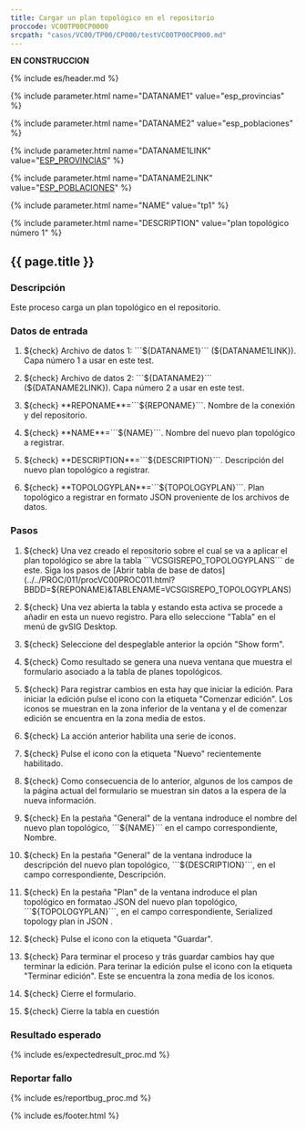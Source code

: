 ```yaml
---
title: Cargar un plan topológico en el repositorio
proccode: VC00TP00CP0000
srcpath: "casos/VC00/TP00/CP000/testVC00TP00CP000.md"
---
```


**EN CONSTRUCCION**

{% include es/header.md %}

{% include parameter.html name="DATANAME1" value="esp_provincias" %}

{% include parameter.html name="DATANAME2" value="esp_poblaciones" %}

{% include parameter.html name="DATANAME1LINK" value="<a href='../../data/esp_provincias.csv'>ESP_PROVINCIAS</a>" %}

{% include parameter.html name="DATANAME2LINK" value="<a href='../../data/esp_poblaciones.csv'>ESP_POBLACIONES</a>" %}

{% include parameter.html name="NAME" value="tp1" %}

{% include parameter.html name="DESCRIPTION" value="plan topológico número 1" %}




## {{ page.title }}

### Descripción

Este proceso carga un plan topológico en el repositorio.

### Datos de entrada

1. ${check} Archivo de datos 1: ```${DATANAME1}``` (${DATANAME1LINK}). Capa número 1 a usar en este test. 

2. ${check} Archivo de datos 2: ```${DATANAME2}``` (${DATANAME2LINK}). Capa número 2 a usar en este test. 

3. ${check} **REPONAME**=```${REPONAME}```. Nombre de la conexión y del repositorio.

4. ${check} **NAME**=```${NAME}```. Nombre del nuevo plan topológico a registrar.

5. ${check} **DESCRIPTION**=```${DESCRIPTION}```. Descripción del nuevo plan topológico a registrar.

6. ${check} **TOPOLOGYPLAN**=```${TOPOLOGYPLAN}```. Plan topológico a registrar en formato JSON proveniente 
    de los archivos de datos.




### Pasos

1. ${check} Una vez creado el repositorio sobre el cual se va a aplicar el plan topológico se abre la 
   tabla ```VCSGISREPO_TOPOLOGYPLANS``` de este. Siga los pasos de 
    [Abrir tabla de base de datos](../../PROC/011/procVC00PROC011.html?BBDD=${REPONAME}&TABLENAME=VCSGISREPO_TOPOLOGYPLANS)

2. ${check} Una vez abierta la tabla y estando esta activa se procede a añadir en esta un nuevo registro. Para ello 
    seleccione "Tabla" en el menú de gvSIG Desktop.

3. ${check} Seleccione del despeglable anterior la opción "Show form". 

4. ${check} Como resultado se genera una nueva ventana que muestra el formulario asociado a la tabla de planes topológicos.

5. ${check} Para registrar cambios en esta hay que iniciar la edición. Para iniciar la edición pulse el icono con la
   etiqueta "Comenzar edición". Los iconos se muestran en la zona inferior de la ventana y el de comenzar edición se
   encuentra en la zona media de estos.

6. ${check} La acción anterior habilita una serie de iconos.

7. ${check} Pulse el icono con la etiqueta "Nuevo" recientemente habilitado.

8. ${check} Como consecuencia de lo anterior, algunos de los campos de la página actual del formulario se muestran
    sin datos a la espera de la nueva información.

9. ${check} En la pestaña "General" de la ventana indroduce el nombre del nuevo plan topológico, ```${NAME}``` en 
    el campo correspondiente, Nombre.

10. ${check} En la pestaña "General" de la ventana indroduce la descripción del nuevo plan topológico, ```${DESCRIPTION}```, en el campo correspondiente, Descripción.

11. ${check} En la pestaña "Plan" de la ventana indroduce el plan topológico en formatao JSON del nuevo plan topológico,
    ```${TOPOLOGYPLAN}```, en el campo correspondiente, Serialized topology plan in JSON .

11. ${check} Pulse el icono con la etiqueta "Guardar".

12. ${check} Para terminar el proceso y trás guardar cambios hay que terminar la edición. Para terinar la edición pulse 
    el icono con la etiqueta "Terminar edición". Este se encuentra la zona media de los iconos. 

13. ${check} Cierre el formulario.

14. ${check} Cierre la tabla en cuestión


### Resultado esperado

{% include es/expectedresult_proc.md %}

### Reportar fallo

{% include es/reportbug_proc.md %}

{% include es/footer.html %}
